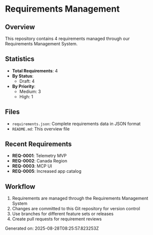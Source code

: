 # Requirements Management

## Overview
This repository contains 4 requirements managed through our Requirements Management System.

## Statistics
- **Total Requirements**: 4
- **By Status**:
  - Draft: 4
- **By Priority**:
  - Medium: 3
  - High: 1

## Files
- `requirements.json`: Complete requirements data in JSON format
- `README.md`: This overview file

## Recent Requirements
- **REQ-0001**: Telemetry MVP
- **REQ-0002**: Canada Region
- **REQ-0003**: MCP UI
- **REQ-0005**: Increased app catalog

## Workflow
1. Requirements are managed through the Requirements Management System
2. Changes are committed to this Git repository for version control
3. Use branches for different feature sets or releases
4. Create pull requests for requirement reviews

Generated on: 2025-08-28T08:25:57.823253Z
